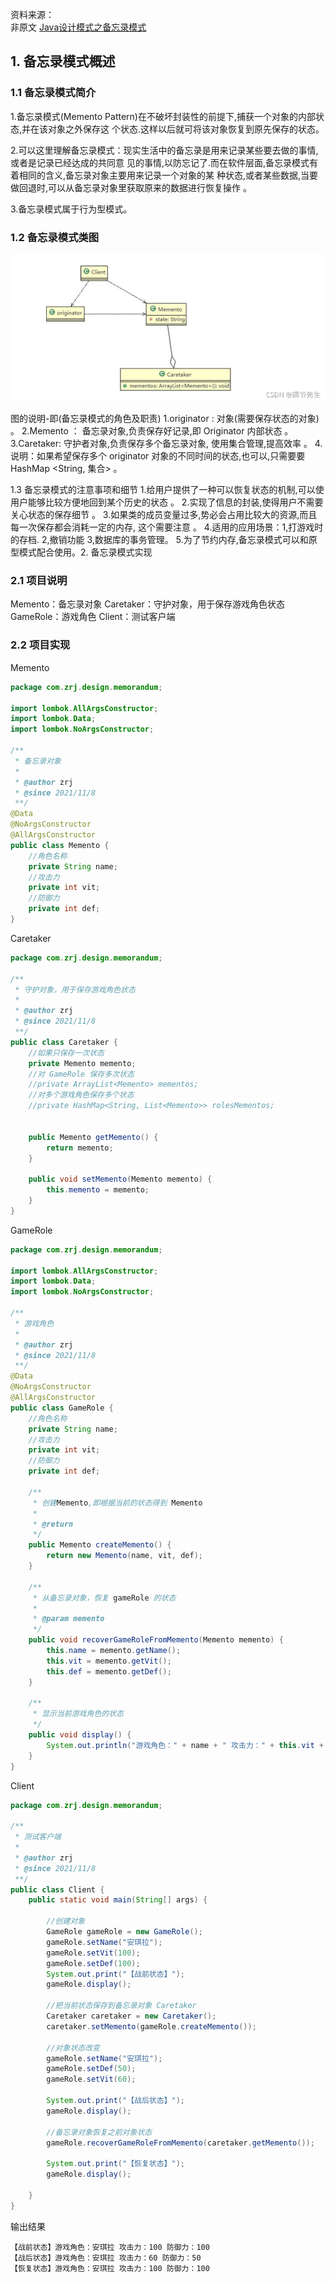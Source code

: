 资料来源：<br/>
非原文
[Java设计模式之备忘录模式](https://blog.csdn.net/m0_37583655/article/details/121187709)

## 1. 备忘录模式概述

### 1.1 备忘录模式简介

1.备忘录模式(Memento Pattern)在不破坏封装性的前提下,捕获一个对象的内部状态,并在该对象之外保存这 个状态.这样以后就可将该对象恢复到原先保存的状态。

2.可以这里理解备忘录模式：现实生活中的备忘录是用来记录某些要去做的事情,或者是记录已经达成的共同意 见的事情,以防忘记了.而在软件层面,备忘录模式有着相同的含义,备忘录对象主要用来记录一个对象的某 种状态,或者某些数据,当要做回退时,可以从备忘录对象里获取原来的数据进行恢复操作 。

3.备忘录模式属于行为型模式。

### 1.2 备忘录模式类图

![在这里插入图片描述](img/0b05b40a0ec846908bb668db34c878e8.png)

图的说明-即(备忘录模式的角色及职责)
1.originator : 对象(需要保存状态的对象) 。
2.Memento ： 备忘录对象,负责保存好记录,即 Originator 内部状态 。
3.Caretaker: 守护者对象,负责保存多个备忘录对象, 使用集合管理,提高效率 。
4.说明：如果希望保存多个 originator 对象的不同时间的状态,也可以,只需要要 HashMap <String, 集合> 。

1.3 备忘录模式的注意事项和细节
1.给用户提供了一种可以恢复状态的机制,可以使用户能够比较方便地回到某个历史的状态 。
2.实现了信息的封装,使得用户不需要关心状态的保存细节 。
3.如果类的成员变量过多,势必会占用比较大的资源,而且每一次保存都会消耗一定的内存, 这个需要注意 。
4.适用的应用场景：1,打游戏时的存档. 2,撤销功能 3,数据库的事务管理。
5.为了节约内存,备忘录模式可以和原型模式配合使用。2. 备忘录模式实现

### 2.1 项目说明

Memento：备忘录对象
Caretaker：守护对象，用于保存游戏角色状态
GameRole：游戏角色
Client：测试客户端

### 2.2 项目实现

Memento

```java
package com.zrj.design.memorandum;

import lombok.AllArgsConstructor;
import lombok.Data;
import lombok.NoArgsConstructor;

/**
 * 备忘录对象
 *
 * @author zrj
 * @since 2021/11/8
 **/
@Data
@NoArgsConstructor
@AllArgsConstructor
public class Memento {
    //角色名称
    private String name;
    //攻击力
    private int vit;
    //防御力
    private int def;
}
```

Caretaker

```java
package com.zrj.design.memorandum;

/**
 * 守护对象，用于保存游戏角色状态
 *
 * @author zrj
 * @since 2021/11/8
 **/
public class Caretaker {
    //如果只保存一次状态
    private Memento memento;
    //对 GameRole 保存多次状态
    //private ArrayList<Memento> mementos;
    //对多个游戏角色保存多个状态
    //private HashMap<String, List<Memento>> rolesMementos;


    public Memento getMemento() {
        return memento;
    }

    public void setMemento(Memento memento) {
        this.memento = memento;
    }
}
```

GameRole

```java
package com.zrj.design.memorandum;

import lombok.AllArgsConstructor;
import lombok.Data;
import lombok.NoArgsConstructor;

/**
 * 游戏角色
 *
 * @author zrj
 * @since 2021/11/8
 **/
@Data
@NoArgsConstructor
@AllArgsConstructor
public class GameRole {
    //角色名称
    private String name;
    //攻击力
    private int vit;
    //防御力
    private int def;

    /**
     * 创建Memento,即根据当前的状态得到 Memento
     *
     * @return
     */
    public Memento createMemento() {
        return new Memento(name, vit, def);
    }

    /**
     * 从备忘录对象，恢复 gameRole 的状态
     *
     * @param memento
     */
    public void recoverGameRoleFromMemento(Memento memento) {
        this.name = memento.getName();
        this.vit = memento.getVit();
        this.def = memento.getDef();
    }

    /**
     * 显示当前游戏角色的状态
     */
    public void display() {
        System.out.println("游戏角色：" + name + " 攻击力：" + this.vit + " 防御力：" + this.def);
    }
}
```

Client

```java
package com.zrj.design.memorandum;

/**
 * 测试客户端
 *
 * @author zrj
 * @since 2021/11/8
 **/
public class Client {
    public static void main(String[] args) {

        //创建对象
        GameRole gameRole = new GameRole();
        gameRole.setName("安琪拉");
        gameRole.setVit(100);
        gameRole.setDef(100);
        System.out.print("【战前状态】");
        gameRole.display();

        //把当前状态保存到备忘录对象 Caretaker
        Caretaker caretaker = new Caretaker();
        caretaker.setMemento(gameRole.createMemento());

        //对象状态改变
        gameRole.setName("安琪拉");
        gameRole.setDef(50);
        gameRole.setVit(60);

        System.out.print("【战后状态】");
        gameRole.display();

        //备忘录对象恢复之前对象状态
        gameRole.recoverGameRoleFromMemento(caretaker.getMemento());

        System.out.print("【恢复状态】");
        gameRole.display();

    }
}
```

输出结果

```
【战前状态】游戏角色：安琪拉 攻击力：100 防御力：100
【战后状态】游戏角色：安琪拉 攻击力：60 防御力：50
【恢复状态】游戏角色：安琪拉 攻击力：100 防御力：100
```